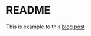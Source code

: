 # README

This is example to this [blog post](http://www.devcherry.com/index.php/2016/07/26/rails-5-and-mysql-meet-docker-compose/)
